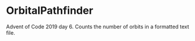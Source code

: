 # OrbitalPathfinder
Advent of Code 2019 day 6. Counts the number of orbits in a formatted text file.
